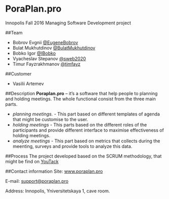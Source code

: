 # PoraPlan.pro
Innopolis Fall 2016 Managing Software Development project

##Team
- Bobrov Evgnii [@EugeneBobrov](https://github.com/Eugenebobrov)
- Bulat Mukhutdinov [@BulatMukhutdinov](https://github.com/BulatMukhutdinov)
- Bobko Igor [@IBobko](https://github.com/IBobko)
- Vyacheslav Stepanov [@sweb2020](https://github.com/sweb2020)
- Timur Fayzrakhmanov [@timfayz](https://github.com/timfayz)

##Customer
- Vasilii Artemev

##Description
__Poraplan.pro__ – it’s a software that help people to planning and holding meetings.
The whole functional consist from the three main parts.
-	_planning meetings._ - This part based on different templates of agenda that might be customise to the user.
-	_holding meetings_ - This parts based on the different roles of the participants and provide different interface to maximise effectiveness of holding meetings.
-	_analyze meetings_ - This part based on metrics that collects during the meenting, surveys and provide tools to analyze this data.

##Process
The project developed based on the SCRUM methodology, that might be find on [YouTack](http://www.poraplan.pro:8081/dashboard)

##Contact information
Site: www.poraplan.pro

E-mail: support@poraplan.pro

Address: Innopolis, Yniversitetskaya 1, cave room.





